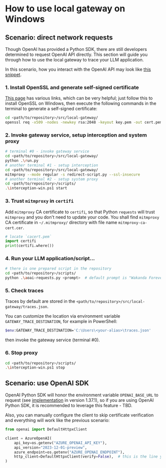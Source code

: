 # How to use local gateway on Windows

## Scenario: direct network requests

Though OpenAI has provided a Python SDK, there are still developers determined to request OpenAI API directly. This section will guide you through how to use the local gateway to trace your LLM application.

In this scenario, how you interact with the OpenAI API may look like [this snippet](./scripts/aoai-requests.py).

### 1. Install OpenSSL and generate self-signed certificate

[This page](https://slproweb.com/products/Win32OpenSSL.html) has various links, which can be very helpful; just follow this to install OpenSSL on Windows, then execute the following commands in the terminal to generate a self-signed certificate:

```bash
cd <path/to/repository>/src/local-gateway/
openssl req -x509 -nodes -newkey rsa:2048 -keyout key.pem -out cert.pem -days 365 -config openssl.cnf
```

### 2. Invoke gateway service, setup interception and system proxy

```bash
# terminal #0 - invoke gateway service
cd <path/to/repository>/src/local-gateway/
python .\run.py
# another terminal #1 - setup interception
cd <path/to/repository>/src/local-gateway/
mitmproxy --mode regular -s redirect-script.py --ssl-insecure
# another terminal #2 - setup system proxy
cd <path/to/repository>/scripts/
.\interception-win.ps1 start
```

### 3. Trust `mitmproxy` in `certifi`

Add `mitmproxy` CA certificate to `certifi`, so that Python `requests` will trust `mitmproxy` and you don't need to update your code. You shall find `mitmproxy` CA certificate in `~/.mitmproxy/` directory with file name `mitmproxy-ca-cert.cer`.

```python
# locate `cacert.pem`
import certifi
print(certifi.where())
```

### 4. Run your LLM application/script...

```bash
# there is one prepared script in the repository
cd <path/to/repository>/scripts/
python .\aoai-requests.py <prompt>  # default prompt is "Wakanda Forever"
```

### 5. Check traces

Traces by default are stored in the `<path/to/repository>/src/local-gateway/traces.json`.

You can customize the location via environment variable `GATEWAY_TRACE_DESTINATION`, for example in PowerShell:

```bash
$env:GATEWAY_TRACE_DESTINATION='C:\Users\<your-alias>\traces.json'
```

then invoke the gateway service (terminal #0).

### 6. Stop proxy

```bash
cd <path/to/repository>/scripts/
.\interception-win.ps1 stop
```

## Scenario: use OpenAI SDK

OpenAI Python SDK will honor the environment variable `OPENAI_BASE_URL` to request (see [implementation](https://github.com/openai/openai-python/blob/v1.37.1/src/openai/_client.py#L333) in version 1.37.1), so if you are using OpenAI Python SDK, it is recommended to leverage this feature - TBD.

Also, you can manually configure the client to skip certificate verification and everything will work like the previous scenario:

```python
from openai import DefaultHttpxClient

client = AzureOpenAI(
    api_key=os.getenv("AZURE_OPENAI_API_KEY"),
    api_version="2023-12-01-preview",
    azure_endpoint=os.getenv("AZURE_OPENAI_ENDPOINT"),
    http_client=DefaultHttpxClient(verify=False),  # this is the line you need to add
)
```
